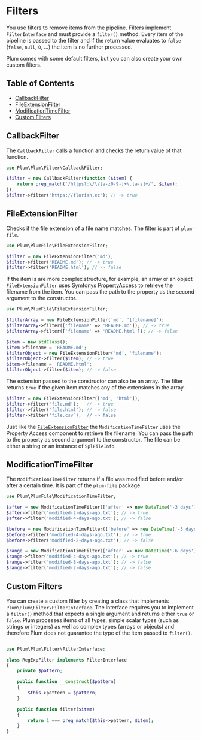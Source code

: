 Filters
=======

You use filters to remove items from the pipeline. Filters implement `FilterInterface` and must provide a `filter()`
method. Every item of the pipeline is passed to the filter and if the return value evaluates to `false` (`false`,
`null`, `0`, ...) the item is no further processed.

Plum comes with some default filters, but you can also create your own custom filters.


Table of Contents
-----------------

- [CallbackFilter](#callbackfilter)
- [FileExtensionFilter](#fileextensionfilter)
- [ModificationTimeFilter](#modificationtimefilter)
- [Custom Filters](#custom-filters)


CallbackFilter
--------------

The `CallbackFilter` calls a function and checks the return value of that function.

```php
use Plum\Plum\Filter\CallbackFilter;

$filter = new CallbackFilter(function ($item) {
    return preg_match('/https?:\/\/[a-z0-9-]+\.[a-z]+/', $item);
});
$filter->filter('https://florian.ec'); // -> true
```


FileExtensionFilter
-------------------

Checks if the file extension of a file name matches. The filter is part of `plum-file`.

```php
use Plum\PlumFile\FileExtensionFilter;

$filter = new FileExtensionFilter('md');
$filter->filter('README.md'); // -> true
$filter->filter('README.html'); // -> false
```

If the item is are more complex structure, for example, an array or an object `FileExtensionFilter` uses Symfonys
[PropertyAccess](http://symfony.com/doc/current/components/property_access/introduction.html) to retrieve the filename
from the item. You can pass the path to the property as the second argument to the constructor.

```php
use Plum\PlumFile\FileExtensionFilter;

$filterArray = new FileExtensionFilter('md', '[filename]');
$filterArray->filter(['filename' => 'README.md']); // -> true
$filterArray->filter(['filename' => 'README.html']); // -> false

$item = new stdClass();
$item->filename = 'README.md';
$filterObject = new FileExtensionFilter('md', 'filename');
$filterObject->filter($item); // -> true
$item->filename = 'README.html';
$filterObject->filter($item); // -> false
```

The extension passed to the constructor can also be an array. The filter returns `true` if the given item matches any
of the extensions in the array.

```php
$filter = new FileExtensionFilter(['md', 'html']);
$filter->filter('file.md');   // -> true
$filter->filter('file.html'); // -> false
$filter->filter('file.csv`);  // -> false
```

Just like the [`FileExtensionFilter`](#fileextensionfilter) the `ModificationTimeFilter` uses the Property Access
component to retrieve the filename. You can pass the path to the property as second argument to the constructor. The
file can be either a string or an instance of `SplFileInfo`.


ModificationTimeFilter
----------------------

The `ModificationTimeFilter` returns if a file was modified before and/or after a certain time. It is part of the
`plum-file` package.

```php
use Plum\PlumFile\ModificationTimeFilter;

$after = new ModificationTimeFilter(['after' => new DateTime('-3 days')]);
$after->filter('modified-2-days-ago.txt'); // -> true
$after->filter('modified-4-days-ago.txt'); // -> false

$before = new ModificationTimeFilter(['before' => new DateTime('-3 days')]);
$before->filter('modified-4-days-ago.txt'); // -> true
$before->filter('modified-2-days-ago.txt'); // -> false

$range = new ModificationTimeFilter(['after' => new DateTime('-6 days'), 'before' => new DateTime('-3 days')]);
$range->filter('modified-4-days-ago.txt'); // -> true
$range->filter('modified-8-days-ago.txt'); // -> false
$range->filter('modified-2-days-ago.txt'); // -> false
```


Custom Filters
--------------

You can create a custom filter by creating a class that implements `Plum\Plum\Filter\FilterInterface`. The interface
requires you to implement a `filter()` method that expects a single argument and returns either `true` or `false`.
Plum processes items of all types, simple scalar types (such as strings or integers) as well as complex types (arrays
or objects) and therefore Plum does not guarantee the type of the item passed to `filter()`.

```php

use Plum\Plum\Filter\FilterInterface;

class RegExpFilter implements FilterInterface
{
    private $pattern;

    public function __construct($pattern)
    {
        $this->pattern = $pattern;
    }

    public function filter($item)
    {
        return 1 === preg_match($this->pattern, $item);
    }
}
```
